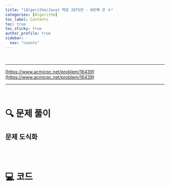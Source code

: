 ```yaml
---
title: "[Algorithm/Java] 백준 2075번 - N번째 큰 수"
categories: [Algorithm]
toc_label: Contents
toc: true
toc_sticky: true
author_profile: true
sidebar:
  nav: "counts"
---
```


<br>

---

[https://www.acmicpc.net/problem/16439](https://www.acmicpc.net/problem/16439)

---

<br>

# 🔍 문제 풀이

## 문제 도식화

<br><br>

# 💻 코드

```java

```

<br>
